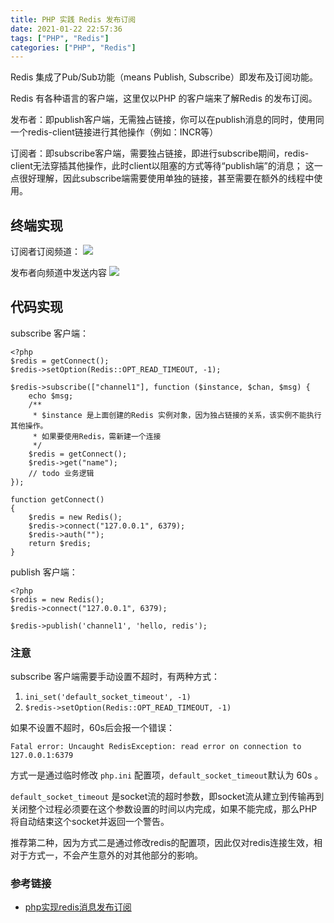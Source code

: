 ```yaml
---
title: PHP 实践 Redis 发布订阅
date: 2021-01-22 22:57:36
tags: ["PHP", "Redis"]
categories: ["PHP", "Redis"]
---
```


Redis 集成了Pub/Sub功能（means Publish, Subscribe）即发布及订阅功能。

<!-- more -->

Redis 有各种语言的客户端，这里仅以PHP 的客户端来了解Redis 的发布订阅。

发布者：即publish客户端，无需独占链接，你可以在publish消息的同时，使用同一个redis-client链接进行其他操作（例如：INCR等）

订阅者：即subscribe客户端，需要独占链接，即进行subscribe期间，redis-client无法穿插其他操作，此时client以阻塞的方式等待“publish端”的消息；
这一点很好理解，因此subscribe端需要使用单独的链接，甚至需要在额外的线程中使用。

## 终端实现

订阅者订阅频道：
![](https://cdn.jsdelivr.net/gh/0xAiKang/CDN/blog/images/20210122165931.png)

发布者向频道中发送内容
![](https://cdn.jsdelivr.net/gh/0xAiKang/CDN/blog/images/20210122170004.png)

## 代码实现

subscribe 客户端：
```
<?php
$redis = getConnect();
$redis->setOption(Redis::OPT_READ_TIMEOUT, -1); 

$redis->subscribe(["channel1"], function ($instance, $chan, $msg) {
	echo $msg;
	/**
	 * $instance 是上面创建的Redis 实例对象，因为独占链接的关系，该实例不能执行其他操作。
	 * 如果要使用Redis，需新建一个连接
	 */
	$redis = getConnect();
	$redis->get("name");
	// todo 业务逻辑
});

function getConnect()
{
	$redis = new Redis();
	$redis->connect("127.0.0.1", 6379);
	$redis->auth("");
	return $redis;
}
```

publish 客户端：
```
<?php
$redis = new Redis();
$redis->connect("127.0.0.1", 6379);

$redis->publish('channel1', 'hello, redis');
```

### 注意
subscribe 客户端需要手动设置不超时，有两种方式：
1. `ini_set('default_socket_timeout', -1)`
2. `$redis->setOption(Redis::OPT_READ_TIMEOUT, -1)`

如果不设置不超时，60s后会报一个错误：
```
Fatal error: Uncaught RedisException: read error on connection to 127.0.0.1:6379
```

方式一是通过临时修改 `php.ini` 配置项，`default_socket_timeout`默认为 60s 。

`default_socket_timeout` 是socket流的超时参数，即socket流从建立到传输再到关闭整个过程必须要在这个参数设置的时间以内完成，如果不能完成，那么PHP将自动结束这个socket并返回一个警告。

推荐第二种，因为方式二是通过修改redis的配置项，因此仅对redis连接生效，相对于方式一，不会产生意外的对其他部分的影响。

### 参考链接
* [php实现redis消息发布订阅](https://segmentfault.com/a/1190000020385114)